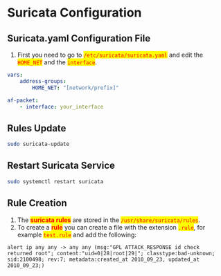# Suricata Configuration

## Suricata.yaml Configuration File

1. First you need to go to <mark style="color:red;">`/etc/suricata/suricata.yaml`</mark> and edit the <mark style="color:red;">`HOME_NET`</mark> and the <mark style="color:red;">`interface`</mark>.

```yaml
vars:
    address-groups:
        HOME_NET: "[network/prefix]" 
```

```yaml
af-packet:
    - interface: your_interface
```

## Rules Update

```bash
sudo suricata-update
```

## Restart Suricata Service

```bash
sudo systemctl restart suricata
```

## Rule Creation

1. The <mark style="color:red;">**suricata rules**</mark> are stored in the <mark style="color:red;">`/usr/share/suricata/rules`</mark>.
2. To create a <mark style="color:red;">**rule**</mark> you can create a file with the extension <mark style="color:red;">`.rule`</mark>,  for example <mark style="color:red;">`test.rule`</mark> and add the following:

```firestore-security-rules
alert ip any any -> any any (msg:"GPL ATTACK_RESPONSE id check returned root"; content:"uid=0|28|root|29|"; classtype:bad-unknown; sid:2100498; rev:7; metadata:created_at 2010_09_23, updated_at 2010_09_23;)
```
